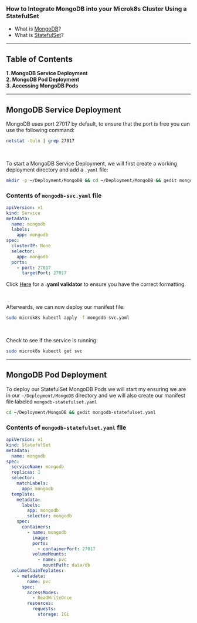 ### How to Integrate MongoDB into your Microk8s Cluster Using a StatefulSet

- What is [MongoDB]()?<br>
- What is [StatefulSet]()?
***
## Table of Contents
**1. MongoDB Service Deployment**<br>
**2. MongoDB Pod Deployment**<br>
**3. Accessing MongoDB Pods**<br>

***
## MongoDB Service Deployment
MongoDB uses port 27017 by default, to ensure that the port is free you can use the following command:
```bash
netstat -tuln | grep 27017
```

<br>

To start a MongoDB Service Deployment, we will first create a working deployment directory and add a `.yaml` file:
```bash
mkdir -p ~/Deployment/MongoDB && cd ~/Deployment/MongoDB && gedit mongodb-svc.yaml
```

### Contents of `mongodb-svc.yaml` file
```yaml
apiVersion: v1
kind: Service
metadata:
  name: mongodb
  labels:
    app: mongodb
spec:
  clusterIP: None
  selector:
    app: mongodb
  ports:
    - port: 27017
      targetPort: 27017
```
Click [Here](https://www.yamllint.com/) for a **.yaml validator** to ensure you have the correct formatting.

<br>

Afterwards, we can now deploy our manifest file:
```bash
sudo microk8s kubectl apply -f mongodb-svc.yaml
```

<br>

Check to see if the service is running:
```bash
sudo microk8s kubectl get svc
```

***
## MongoDB Pod Deployment
To deploy our StatefulSet MongoDB Pods we will start my ensuring we are in our `~/Deployment/MongoDB` directory and we will also create our manifest file labeled `mongodb-statefulset.yaml`
```bash
cd ~/Deployment/MongoDB && gedit mongodb-statefulset.yaml
```

### Contents of `mongodb-statefulset.yaml` file
```yaml
apiVersion: v1
kind: StatefulSet
metadata:
  name: mongodb
spec:
  serviceName: mongodb
  replicas: 1
  selector:
    matchLabels:
      app: mongodb
  template:
    metadata:
      labels:
        app: mongodb
        selector: mongodb
    spec:
      containers:
        - name: mongodb
          image:
          ports:
            - containerPort: 27017
          volumeMounts:
            - name: pvc
              mountPath: data/db
  volumeClaimTeplates:
    - metadata:
        name: pvc
      spec:
        accessModes:
          - ReadWriteOnce
        resources:
          requests:
            storage: 1Gi

```
